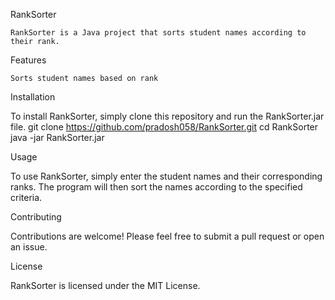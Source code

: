 RankSorter

    RankSorter is a Java project that sorts student names according to their rank.

Features

    Sorts student names based on rank

Installation

   To install RankSorter, simply clone this repository and run the RankSorter.jar file.
   git clone https://github.com/pradosh058/RankSorter.git
   cd RankSorter
   java -jar RankSorter.jar

Usage

   To use RankSorter, simply enter the student names and their corresponding ranks. The program will then sort the names according to the specified criteria.

Contributing

   Contributions are welcome! Please feel free to submit a pull request or open an issue.

License

  RankSorter is licensed under the MIT License.
